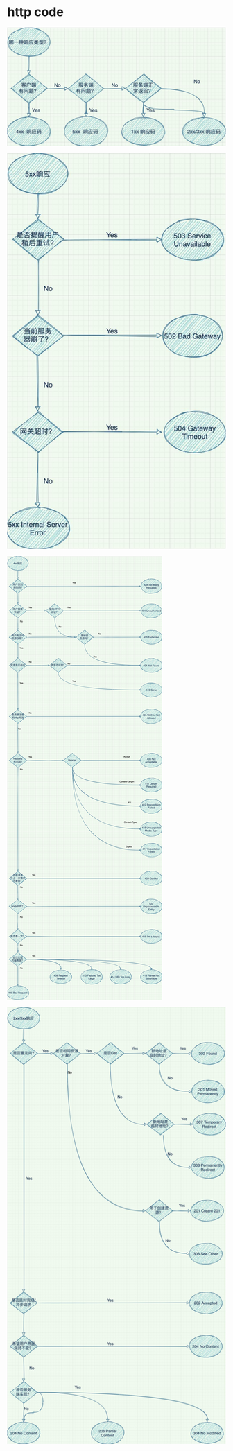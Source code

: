 # http code

![](./../img/企业微信截图_2fc68275-b66b-49c6-af0e-d44c8b169e19.png)

![](./../img/企业微信截图_4e632e83-9368-4529-99dd-af90ba936158.png)

![](./../img/企业微信截图_008dc378-fca1-47f0-adbd-726a82fd92f8.png)

![](./../img/企业微信截图_9f903c3a-a05a-4879-942e-1203c453fe13.png)